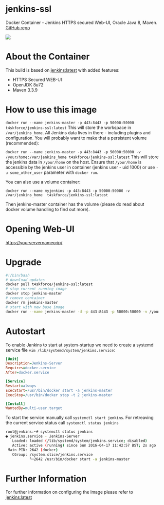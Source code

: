 # jenkins-ssl
Docker Container - Jenkins HTTPS secured Web-UI, Oracle Java 8, Maven. 
[GitHub repo](https://github.com/t4skforce/jenkins-ssl)

[![](https://badge.imagelayers.io/t4skforce/jenkins-ssl:latest.svg)](https://imagelayers.io/?images=t4skforce/jenkins-ssl:latest 'Get your own badge on imagelayers.io')

# About the Container

This build is based on [jenkins:latest](https://hub.docker.com/_/jenkins/) with added features:
* HTTPS Secured WEB-UI
* OpenJDK 8u72
* Maven 3.3.9

# How to use this image
`docker run --name jenkins-master -p 443:8443 -p 50000:50000 t4skforce/jenkins-ssl:latest`
This will store the workspace in `/var/jenkins_home`. All Jenkins data lives in there - including plugins and configuration. You will probably want to make that a persistent volume (recommended):

`docker run --name jenkins-master -p 443:8443 -p 50000:50000 -v /your/home:/var/jenkins_home t4skforce/jenkins-ssl:latest`
This will store the jenkins data in `/your/home` on the host. Ensure that `/your/home` is accessible by the jenkins user in container (jenkins user - uid 1000) or use `-u some_other_user` parameter with `docker run`.

You can also use a volume container:

`docker run --name myjenkins -p 443:8443 -p 50000:50000 -v /var/jenkins_home  t4skforce/jenkins-ssl:latest`

Then jenkins-master container has the volume (please do read about docker volume handling to find out more).

# Opening Web-UI
[https://yourservernameorip/](https://127.0.0.1/)

# Upgrade
```bash
#!/bin/bash
# download updates
docker pull t4skforce/jenkins-ssl:latest
# stop current running image
docker stop jenkins-master 
# remove container
docker rm jenkins-master
# start with new base image
docker run --name jenkins-master -d -p 443:8443 -p 50000:50000 -v /your/home:/var/jenkins_home t4skforce/jenkins-ssl:latest
```
# Autostart
To enable Jankins to start at system-startup we need to create a systemd service file `vim /lib/systemd/system/jenkins.service`:

```ini
[Unit]
Description=Jenkins-Server
Requires=docker.service
After=docker.service

[Service]
Restart=always
ExecStart=/usr/bin/docker start -a jenkins-master
ExecStop=/usr/bin/docker stop -t 2 jenkins-master

[Install]
WantedBy=multi-user.target
```

To start the service manually call `systemctl start jenkins`. For retreaving the current service status call `systemctl status jenkins`

```bash
root@jenkins:~# systemctl status jenkins
● jenkins.service - Jenkins-Server
   Loaded: loaded (/lib/systemd/system/jenkins.service; disabled)
   Active: active (running) since Sun 2016-04-17 11:42:57 BST; 2s ago
 Main PID: 2642 (docker)
   CGroup: /system.slice/jenkins.service
           └─2642 /usr/bin/docker start -a jenkins-master
```


# Further Information

For further information on configuring the Image please refer to [jenkins:latest](https://hub.docker.com/_/jenkins/)
